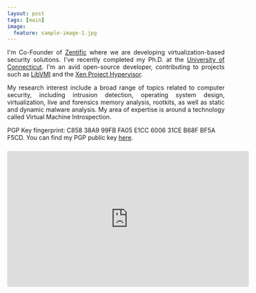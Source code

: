 ```yaml
---
layout: post
tags: [main]
image:
  feature: sample-image-1.jpg
---
```


<p align="justify">
I'm Co-Founder of <a href="https://www.zentific.com">Zentific</a> where we are developing virtualization-based security solutions. I've recently completed my Ph.D. at the <a href="http://www.cse.uconn.edu">University of Connecticut</a>. I'm an avid open-source developer, contributing to projects such as <a href="http://libvmi.com">LibVMI</a> and the <a href="http://xenproject.org">Xen Project Hypervisor</a>.
</p>

<p align="justify">
My research interest include a broad range of topics related to computer security, including intrusion detection, operating system design, virtualization, live and forensics memory analysis, rootkits, as well as static and dynamic malware analysis. My area of expertise is around a technology called Virtual Machine Introspection.
</p>

<p>
PGP Key fingerprint: C858 38A9 99FB FA05 E1CC  6006 31CE B68F BF5A F5CD. You can find my PGP public key <a href="https://pgp.mit.edu/pks/lookup?search=tamas%40tklengyel.com&op=index&fingerprint=on&exact=on">here</a>.
</p>

<h3>
<iframe width="560" height="315" src="https://www.youtube.com/embed/86EvJK2Ef_U" frameborder="0" allowfullscreen></iframe>
</h3>
